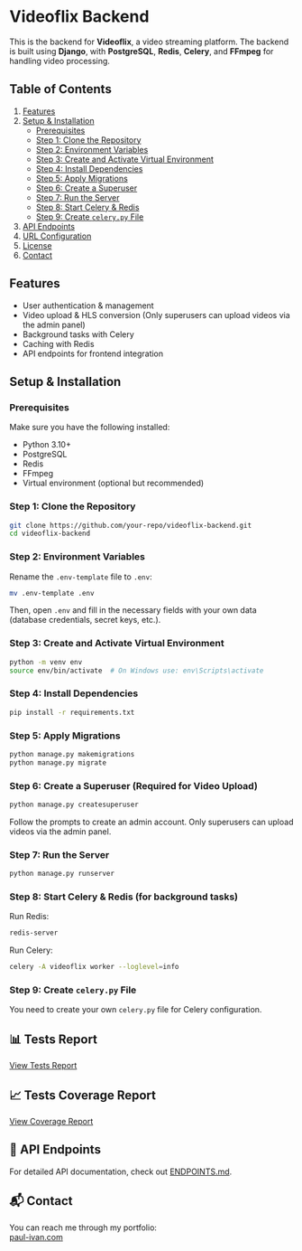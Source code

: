 # Videoflix Backend

This is the backend for **Videoflix**, a video streaming platform. The backend is built using **Django**, with **PostgreSQL**, **Redis**, **Celery**, and **FFmpeg** for handling video processing.

## Table of Contents
1. [Features](#features)
2. [Setup & Installation](#setup--installation)
   - [Prerequisites](#prerequisites)
   - [Step 1: Clone the Repository](#step-1-clone-the-repository)
   - [Step 2: Environment Variables](#step-2-environment-variables)
   - [Step 3: Create and Activate Virtual Environment](#step-3-create-and-activate-virtual-environment)
   - [Step 4: Install Dependencies](#step-4-install-dependencies)
   - [Step 5: Apply Migrations](#step-5-apply-migrations)
   - [Step 6: Create a Superuser](#step-6-create-a-superuser)
   - [Step 7: Run the Server](#step-7-run-the-server)
   - [Step 8: Start Celery & Redis](#step-8-start-celery--redis)
   - [Step 9: Create `celery.py` File](#step-9-create-celerypy-file)
3. [API Endpoints](#api-endpoints)
4. [URL Configuration](#url-configuration)
5. [License](#license)
6. [Contact](#contact)

## Features
- User authentication & management
- Video upload & HLS conversion (Only superusers can upload videos via the admin panel)
- Background tasks with Celery
- Caching with Redis
- API endpoints for frontend integration

## Setup & Installation

### Prerequisites
Make sure you have the following installed:
- Python 3.10+
- PostgreSQL
- Redis
- FFmpeg
- Virtual environment (optional but recommended)

### Step 1: Clone the Repository
```sh
git clone https://github.com/your-repo/videoflix-backend.git
cd videoflix-backend
```

### Step 2: Environment Variables
Rename the `.env-template` file to `.env`:
```sh
mv .env-template .env
```
Then, open `.env` and fill in the necessary fields with your own data (database credentials, secret keys, etc.).

### Step 3: Create and Activate Virtual Environment
```sh
python -m venv env
source env/bin/activate  # On Windows use: env\Scripts\activate
```

### Step 4: Install Dependencies
```sh
pip install -r requirements.txt
```

### Step 5: Apply Migrations
```sh
python manage.py makemigrations
python manage.py migrate
```

### Step 6: Create a Superuser (Required for Video Upload)
```sh
python manage.py createsuperuser
```
Follow the prompts to create an admin account. Only superusers can upload videos via the admin panel.

### Step 7: Run the Server
```sh
python manage.py runserver
```

### Step 8: Start Celery & Redis (for background tasks)
Run Redis:
```sh
redis-server
```
Run Celery:
```sh
celery -A videoflix worker --loglevel=info
```

### Step 9: Create `celery.py` File
You need to create your own `celery.py` file for Celery configuration.


## 📊 Tests Report  
[View Tests Report](https://docs.paul-ivan.com/videoflix-backend/report.html?sort=result)  

## 📈 Tests Coverage Report  
[View Coverage Report](https://docs.paul-ivan.com/videoflix-backend/htmlcov/index.html)  

## 🔗 API Endpoints  
For detailed API documentation, check out [ENDPOINTS.md](ENDPOINTS.md).  

## 📬 Contact  
You can reach me through my portfolio:  
[paul-ivan.com](https://paul-ivan.com) 

